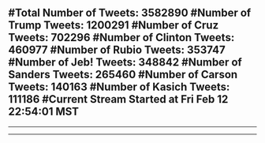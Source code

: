 #Total Number of Tweets: 3582890 
#Number of Trump Tweets: 1200291
#Number of Cruz Tweets: 702296
#Number of Clinton Tweets: 460977
#Number of Rubio Tweets: 353747
#Number of Jeb! Tweets: 348842
#Number of Sanders Tweets: 265460
#Number of Carson Tweets: 140163
#Number of Kasich Tweets: 111186
#Current Stream Started at Fri Feb 12 22:54:01 MST
---
---
---
